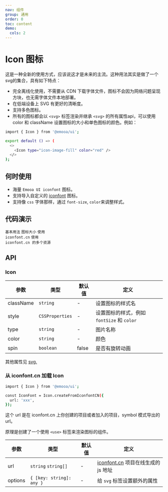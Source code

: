 ```yaml
---
nav: 组件
group: 通用
order: 0
toc: content
demo:
  cols: 2
---
```


# Icon 图标

这是一种全新的使用方式，应该说这才是未来的主流。这种用法其实是做了一个svg的集合，具有如下特点：

- 完全离线化使用，不需要从 CDN 下载字体文件，图标不会因为网络问题呈现方块，也无需字体文件本地部署。
- 在低端设备上 SVG 有更好的清晰度。
- 支持多色图标。
- 所有的图标都会以 `<svg>` 标签渲染并继承 `<svg>` 的所有属性api，可以使用 color 和 className 设置图标的大小和单色图标的颜色。例如：

```bash
import { Icon } from '@emooa/ui';

export default () => (
  <>
    <Icon type="icon-image-fill" color="red" />
  </>
);

```

## 何时使用

- 海量 `Emooa UI iconfont` 图标。  
- 支持导入自定义的 [iconfont](https://www.iconfont.cn/) 图标。  
- 支持像 `css` 字体那样，通过 `font-size`, `color`来调整样式。  




## 代码演示

<code src="../../packages/ui/examples/icon/basic.tsx" description="支持自定义图标颜色。">基本用法</code>
<code src="../../packages/ui/examples/icon/size.tsx" description="支持设置图标大小。">图标大小</code>
<code src="../../packages/ui/examples/icon/iconfont.tsx" description="对于使用 [iconfont.cn](https://www.iconfont.cn/) 的用户，通过设置 `createFromIconfontCN` 方法参数对象中的 `url` 字段， 即可轻松地使用已有项目中的图标。">使用 iconfont.cn</code>
<code src="../../packages/ui/examples/icon/iconfont2.tsx" description="`url` 可引用多个资源，用户可灵活的管理 [iconfont.cn](https://www.iconfont.cn/) 图标。如果资源的图标出现重名，会按照数组顺序进行覆盖。">使用 iconfont.cn 的多个资源</code>


## API

### Icon

| **参数** | **类型** | **默认值** | **定义** |
| --- | --- | --- | --- |
| className | `string`              | -       | 设置图标的样式名                              |
| style     | `CSSProperties`       | -       | 设置图标的样式，例如 `fontSize` 和 `color`	   |
| type      | `string`              | -       | 图片名称	                                 	    |
| color     | `string`              | -       | 颜色	                                 	    |
| spin      | `boolean`             | false   | 是否有旋转动画	                         	    |

其他属性见 [svg.](https://developer.mozilla.org/en-US/docs/Web/SVG/Attribute)


### 从 iconfont.cn 加载 Icon

```bash
import { Icon } from '@emooa/ui';

const IconFont = Icon.createFromIconfontCN({
  url: 'xxx',
});

```
这个 url 是在 iconfont.cn 上你创建的项目或者加入的项目，symbol 模式导出的 url。

原理是创建了一个使用 `<use>` 标签来渲染图标的组件。

| **参数** | **类型** | **默认值** | **定义** |
| --- | --- | --- | --- |
| url       | `string` `string[]`            | -  | [iconfont.cn](https://www.iconfont.cn/) 项目在线生成的 js 地址 |
| options   | `{ [key: string]: any }`       | -  | 给 `svg` 标签设置额外的属性	                                   |
